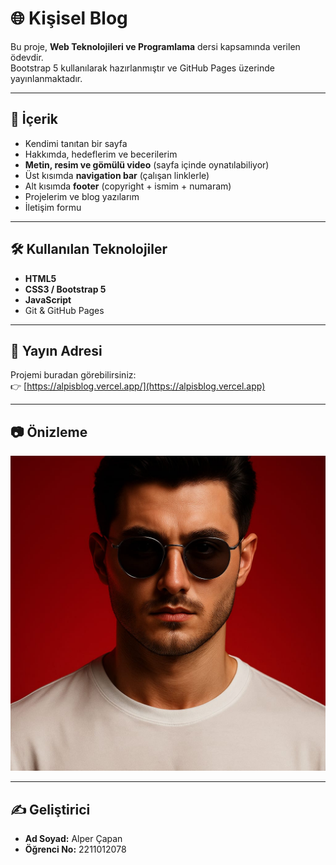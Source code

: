 # 🌐 Kişisel Blog

Bu proje, **Web Teknolojileri ve Programlama** dersi kapsamında verilen ödevdir.  
Bootstrap 5 kullanılarak hazırlanmıştır ve GitHub Pages üzerinde yayınlanmaktadır.

---

## 📌 İçerik

- Kendimi tanıtan bir sayfa  
- Hakkımda, hedeflerim ve becerilerim  
- **Metin, resim ve gömülü video** (sayfa içinde oynatılabiliyor)  
- Üst kısımda **navigation bar** (çalışan linklerle)  
- Alt kısımda **footer** (copyright + ismim + numaram)  
- Projelerim ve blog yazılarım  
- İletişim formu  

---

## 🛠️ Kullanılan Teknolojiler
- **HTML5**
- **CSS3 / Bootstrap 5**
- **JavaScript**
- Git & GitHub Pages

---

## 🚀 Yayın Adresi
Projemi buradan görebilirsiniz:  
👉 [https://alpisblog.vercel.app/](https://alpisblog.vercel.app)

---

## 📷 Önizleme
![Önizleme](images/pp.jpg)

---

## ✍️ Geliştirici
- **Ad Soyad:** Alper Çapan  
- **Öğrenci No:** 2211012078
  
